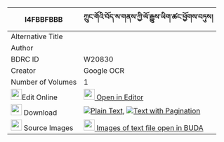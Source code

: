 |I4FBBFBBB|ཀྲུང་གོའི་བོད་ས་གནས་ཀྱི་ལོ་རྒྱུས་ཡིག་ཚང་ཕྱོགས་བཏུས། 
| --- | --- 
|Alternative Title |
|Author | 
|BDRC ID | W20830
|Creator | Google OCR
|Number of Volumes| 1
|<img width="25" src="https://img.icons8.com/color/25/000000/edit-property.png">Edit Online| [<img width="25" src="https://avatars.githubusercontent.com/u/45091458?s=200&v=4"> Open in Editor](http://editor.openpecha.org/I4FBBFBBB)
|<img width="25" src="https://img.icons8.com/fluent/48/000000/download-2.png"/>  Download | [![](https://img.icons8.com/color/20/000000/txt.png)Plain Text](https://github.com/Openpecha/I4FBBFBBB/releases/download/v1/trung_go_i_bo_sane_kyi_logyu_y_plain_I4FBBFBBB.zip), [![](https://img.icons8.com/color/20/000000/txt.png)Text with Pagination](https://github.com/Openpecha/I4FBBFBBB/releases/download/v1/trung_go_i_bo_sane_kyi_logyu_y_pages_I4FBBFBBB.zip)
|<img width="25" src="https://img.icons8.com/plasticine/100/000000/pictures-folder.png"/>  Source Images | [<img width="25" src="https://library.bdrc.io/icons/BUDA-small.svg"> Images of text file open in BUDA](https://library.bdrc.io/show/bdr:W20830)